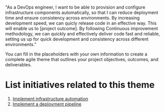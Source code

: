 "As a DevOps engineer, I want to be able to provision and configure infrastructure components automatically, 
so that I can reduce deployment time and ensure consistency across environments. By increasing development speed,
we can quicly release code in an effective way. This will enable us to [project outcome]. 
By following Continuous improvement methodology, we can quickly and effectively deliver code fast and reliable, 
setting us up for quick development and consistency across different environments."

You can fill in the placeholders with your own information to create a complete agile theme that outlines your project objectives, outcomes, and deliverables.


# List initiatives related to this theme
1. [Implement infrastructure automation](../templates/theme/initiatives/initiative_template.md)
2. [Implement a deployment pipeline](../templates/theme/initiatives/initiative_template.md)